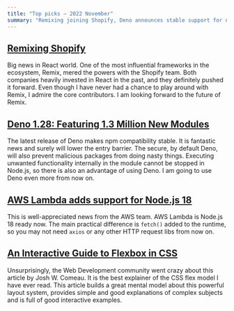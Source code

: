 ```yaml
---
title: "Top picks — 2022 November"
summary: "Remixing joining Shopify, Deno announces stable support for npm modules, AWS LAmbda runs on Node.js 18 now, CSS flexbox explained and more!"
---
```


## [Remixing Shopify](https://remix.run/blog/remixing-shopify)

Big news in React world. One of the most influential frameworks in the ecosystem, Remix, mered the powers with the Shopify team. Both companies heavily invested in React in the past, and they definitely pushed it forward. Even though I have never had a chance to play around with Remix, I admire the core contributors. I am looking forward to the future of Remix.

## [Deno 1.28: Featuring 1.3 Million New Modules](https://deno.com/blog/v1.28)

The latest release of Deno makes npm compatibility stable. It is fantastic news and surely will lower the entry barrier. The secure, by default Deno, will also prevent malicious packages from doing nasty things. Executing unwanted functionality internally in the module cannot be stopped in Node.js, so there is also an advantage of using Deno. I am going to use Deno even more from now on.

## [AWS Lambda adds support for Node.js 18](https://aws.amazon.com/about-aws/whats-new/2022/11/aws-lambda-support-node-js-18/)

This is well-appreciated news from the AWS team. AWS Lambda is Node.js 18 ready now. The main practical difference is `fetch()` added to the runtime, so you may not need `axios` or any other HTTP request libs from now on.

## [An Interactive Guide to Flexbox in CSS](https://www.joshwcomeau.com/css/interactive-guide-to-flexbox/)

Unsurprisingly, the Web Development community went crazy about this article by Josh W. Comeau. It is the best explainer of the CSS flex model I have ever read. This article builds a great mental model about this powerful layout system, provides simple and good explanations of complex subjects and is full of good interactive examples.
